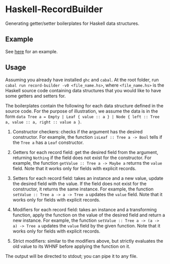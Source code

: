 # Haskell-RecordBuilder

Generating getter/setter boilerplates for Haskell data structures.

## Example

See [here](Example/Example1.hs) for an example.

## Usage

Assuming you already have installed `ghc` and `cabal`. At the root folder, run `cabal run record-builder -v0 <file_name.hs>`, where `<file_name.hs>` is the Haskell source code containing data structures that you would like to have some getters and setters for.

The boilerplates contain the following for each data structure defined in the source code. For the purpose of illustration, we assume the data is in the form `data Tree a = Empty | Leaf { value :: a } | Node { left :: Tree a, value :: a, right :: value a }`.

1. Constructor checkers: checks if the argument has the desired constructor. For example, the function `isLeaf :: Tree a -> Bool` tells if the `Tree a` has a `Leaf` constructor.

2. Getters for each record field: get the desired field from the argument, returning `Nothing` if the field does not exist for the constructor. For example, the function `getValue :: Tree a -> Maybe a` returns the `value` field. Note that it works only for fields with explicit records.

3. Setters for each record field: takes an instance and a new value, update the desired field with the value. If the field does not exist for the constructor, it returns the same instance. For example, the function `setValue :: Tree a -> a -> Tree a` updates the `value` field. Note that it works only for fields with explicit records.

4. Modifiers for each record field: takes an instance and a transforming function, apply the function on the value of the desired field and return a new instance. For example, the function `setValue :: Tree a -> (a -> a) -> Tree a` updates the `value` field by the given function. Note that it works only for fields with explicit records.

5. Strict modifiers: similar to the modifiers above, but strictly evaluates the old value to its WHNF before applying the function on it.

The output will be directed to stdout; you can pipe it to any file.
